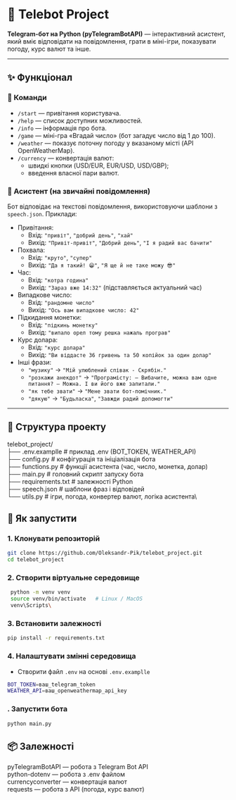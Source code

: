 # 🤖 Telebot Project

**Telegram-бот на Python (pyTelegramBotAPI)** — інтерактивний асистент, який вміє відповідати на повідомлення, грати в міні-ігри, показувати погоду, курс валют та інше.

---

## ✨ Функціонал

### 🔹 Команди
- `/start` — привітання користувача.
- `/help` — список доступних можливостей.
- `/info` — інформація про бота.
- `/game` — міні-гра «Вгадай число» (бот загадує число від 1 до 100).
- `/weather` — показує поточну погоду у вказаному місті (API OpenWeatherMap).
- `/currency` — конвертація валют:
  - швидкі кнопки (USD/EUR, EUR/USD, USD/GBP);
  - введення власної пари валют.

### 🔹 Асистент (на звичайні повідомлення)
Бот відповідає на текстові повідомлення, використовуючи шаблони з `speech.json`. Приклади:

- Привітання:
  - Вхід: `"привіт"`, `"добрий день"`, `"хай"`  
  - Вихід: `"Привіт-привіт"`, `"Добрий день"`, `"І я радий вас бачити"`
- Похвала:
  - Вхід: `"круто"`, `"супер"`  
  - Вихід: `"Да я такий! 😁"`, `"Я ще й не таке можу 😎"`
- Час:
  - Вхід: `"котра година"`  
  - Вихід: `"Зараз вже 14:32"` (підставляється актуальний час)
- Випадкове число:
  - Вхід: `"рандомне число"`  
  - Вихід: `"Ось вам випадкове число: 42"`
- Підкидання монетки:
  - Вхід: `"підкинь монетку"`  
  - Вихід: `"випало орел тому решка нажаль програв"`
- Курс долара:
  - Вхід: `"курс долара"`  
  - Вихід: `"Ви віддасте 36 гривень та 50 копійок за один долар"`
- Інші фрази:
  - `"музику"` → `"Мій улюблений співак - Скрябін."`
  - `"розкажи анекдот"` → `"Програмісту: – Вибачите, можна вам одне питання? – Можна. І ви його вже запитали."`
  - `"як тебе звати"` → `"Мене звати бот-помічник."`
  - `"дякую"` → `"Будьласка"`, `"Завжди радий допомогти"`

---

## 📂 Структура проекту

telebot_project/\
├── .env.examplle # приклад .env (BOT_TOKEN, WEATHER_API)\
├── config.py # конфігурація та ініціалізація бота\
├── functions.py # функції асистента (час, число, монетка, долар)\
├── main.py # головний скрипт запуску бота\
├── requirements.txt # залежності Python\
├── speech.json # шаблони фраз і відповідей\
└── utils.py # ігри, погода, конвертер валют, логіка асистента\


## 🚀 Як запустити

### 1. **Клонувати репозиторій**
   ```bash
   git clone https://github.com/Oleksandr-Pik/telebot_project.git
   cd telebot_project
   ```

### 2. **Створити віртуальне середовище**
   ```bash
    python -m venv venv
    source venv/bin/activate   # Linux / MacOS
    venv\Scripts\
   ```
 
### 3. **Встановити залежності**
   ```bash
   pip install -r requirements.txt
   ```
### 4. Налаштувати змінні середовища
   - Створити файл `.env` на основі `.env.examplle`
   
   ```bash
   BOT_TOKEN=ваш_telegram_token
   WEATHER_API=ваш_openweathermap_api_key

   
   ```  
### . **Запустити бота**
   ```bash
   python main.py
   ```  


## 📦 Залежності

pyTelegramBotAPI — робота з Telegram Bot API\
python-dotenv — робота з .env файлом\
currencyconverter — конвертація валют\
requests — робота з API (погода, курс валют)
